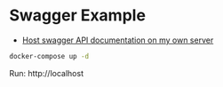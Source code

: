 # Swagger Example

- [Host swagger API documentation on my own server](https://community.smartbear.com/t5/SwaggerHub-Questions/Host-swagger-API-documentation-on-my-own-server/td-p/141523)

```bash
docker-compose up -d
```

Run: http://localhost
